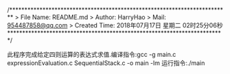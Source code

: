 /*************************************************************************
	> File Name: README.md
	> Author: HarryHao
	> Mail: 954487858@qq.com 
	> Created Time: 2018年07月17日 星期二 02时25分06秒
 ************************************************************************/

此程序完成给定四则运算的表达式求值.编译指令:gcc -g main.c expressionEvaluation.c SequentialStack.c -o main -lm
运行指令:./main

